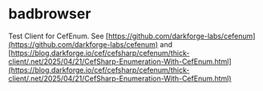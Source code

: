 # badbrowser
Test Client for CefEnum. See [https://github.com/darkforge-labs/cefenum](https://github.com/darkforge-labs/cefenum) and [https://blog.darkforge.io/cef/cefsharp/cefenum/thick-client/.net/2025/04/21/CefSharp-Enumeration-With-CefEnum.html](https://blog.darkforge.io/cef/cefsharp/cefenum/thick-client/.net/2025/04/21/CefSharp-Enumeration-With-CefEnum.html)
